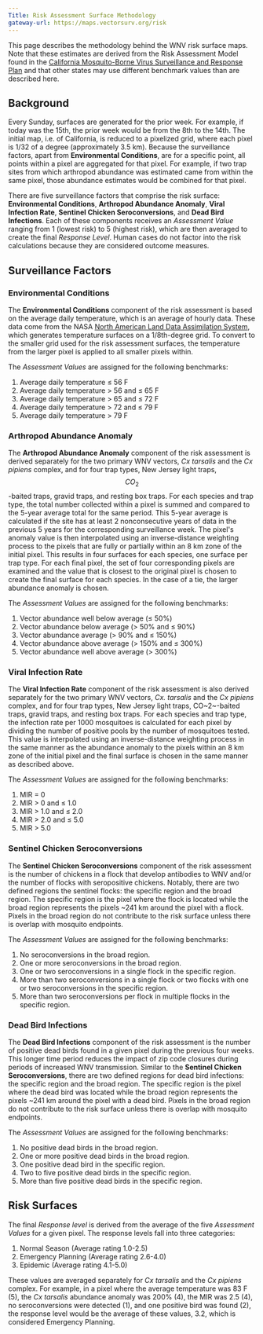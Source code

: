```yaml
---
Title: Risk Assessment Surface Methodology
gateway-url: https://maps.vectorsurv.org/risk
---
```


This page describes the methodology behind the WNV risk surface maps. Note that these estimates are derived from the Risk Assessment Model found in the [California Mosquito-Borne Virus Surveillance and Response Plan](http://westnile.ca.gov/resources.php) and that other states may use different benchmark values than are described here.


## Background

Every Sunday, surfaces are generated for the prior week. For example, if today was the 15th, the prior week would be from the 8th to the 14th. The initial map, i.e. of California, is reduced to a pixelized grid, where each pixel is 1/32 of a degree (approximately 3.5 km). Because the surveillance factors, apart from **Environmental Conditions**, are for a specific point, all points within a pixel are aggregated for that pixel. For example, if two trap sites from which arthropod abundance was estimated came from within the same pixel, those abundance estimates would be combined for that pixel.

There are five surveillance factors that comprise the risk surface: **Environmental Conditions**, **Arthropod Abundance Anomaly**, **Viral Infection Rate**, **Sentinel Chicken Seroconversions**, and **Dead Bird Infections**. Each of these components receives an *Assessment Value* ranging from 1 (lowest risk) to 5 (highest risk), which are then averaged to create the final *Response Level*. Human cases do not factor into the risk calculations because they are considered outcome measures.

## Surveillance Factors

### Environmental Conditions

The **Environmental Conditions** component of the risk assessment is based on the average daily temperature, which is an average of hourly data. These data come from the NASA [North American Land Data Assimilation System](https://ldas.gsfc.nasa.gov/nldas), which generates temperature surfaces on a 1/8th-degree grid. To convert to the smaller grid used for the risk assessment surfaces, the temperature from the larger pixel is applied to all smaller pixels within.

The *Assessment Values* are assigned for the following benchmarks:

1. Average daily temperature &le; 56 F
2. Average daily temperature > 56 and &le; 65 F
3. Average daily temperature > 65 and &le; 72 F
4. Average daily temperature > 72 and &le; 79 F
5. Average daily temperature > 79 F

### Arthropod Abundance Anomaly

The **Arthropod Abundance Anomaly** component of the risk assessment is derived separately for the two primary WNV vectors, *Cx tarsalis* and the *Cx pipiens* complex, and for four trap types, New Jersey light traps, $$CO_2$$-baited traps, gravid traps, and resting box traps. For each species and trap type, the total number collected within a pixel is summed and compared to the 5-year average total for the same period. This 5-year average is calculated if the site has at least 2 nonconsecutive years of data in the previous 5 years for the corresponding surveillance week. The pixel's anomaly value is then interpolated using an inverse-distance weighting process to the pixels that are fully or partially within an 8 km zone of the initial pixel. This results in four surfaces for each species, one surface per trap type. For each final pixel, the set of four corresponding pixels are examined and the value that is closest to the original pixel is chosen to create the final surface for each species. In the case of a tie, the larger abundance anomaly is chosen.

The *Assessment Values* are assigned for the following benchmarks:

1. Vector abundance well below average (&le; 50%)
2. Vector abundance below average (> 50% and &le; 90%)
3. Vector abundance average (> 90% and &le; 150%)
4. Vector abundance above average (> 150% and &le; 300%)
5. Vector abundance well above average (> 300%)

### Viral Infection Rate

The **Viral Infection Rate** component of the risk assessment is also derived separately for the two primary WNV vectors, *Cx. tarsalis* and the *Cx pipiens* complex, and for four trap types, New Jersey light traps, CO~2~-baited traps, gravid traps, and resting box traps. For each species and trap type, the infection rate per 1000 mosquitoes is calculated for each pixel by dividing the number of positive pools by the number of mosquitoes tested. This value is interpolated using an inverse-distance weighting process in the same manner as the abundance anomaly to the pixels within an 8 km zone of the initial pixel and the final surface is chosen in the same manner as described above. 

The *Assessment Values* are assigned for the following benchmarks:

1. MIR = 0
2. MIR > 0 and &le; 1.0
3. MIR > 1.0 and &le; 2.0
4. MIR > 2.0 and &le; 5.0
5. MIR > 5.0

### Sentinel Chicken Seroconversions

The **Sentinel Chicken Seroconversions** component of the risk assessment is the number of chickens in a flock that develop antibodies to WNV and/or the number of flocks with seropositive chickens. Notably, there are two defined regions the sentinel flocks: the specific region and the broad region. The specific region is the pixel where the flock is located while the broad region represents the pixels ~241 km around the pixel with a flock. Pixels in the broad region do not contribute to the risk surface unless there is overlap with mosquito endpoints.

The *Assessment Values* are assigned for the following benchmarks:

1. No seroconversions in the broad region.
2. One or more seroconversions in the broad region.
3. One or two seroconversions in a single flock in the specific region.
4. More than two seroconversions in a single flock or two flocks with one or two seroconversions in the specific region.
5. More than two seroconversions per flock in multiple flocks in the specific region.

### Dead Bird Infections

The **Dead Bird Infections** component of the risk assessment is the number of positive dead birds found in a given pixel during the previous four weeks. This longer time period reduces the impact of zip code closures during periods of increased WNV transmission. Similar to the **Sentinel Chicken Seroconversions**, there are two defined regions for dead bird infections: the specific region and the broad region. The specific region is the pixel where the dead bird was located while the broad region represents the pixels ~241 km around the pixel with a dead bird. Pixels in the broad region do not contribute to the risk surface unless there is overlap with mosquito endpoints.

The *Assessment Values* are assigned for the following benchmarks:

1. No positive dead birds in the broad region.
2. One or more positive dead birds in the broad region.
3. One positive dead bird in the specific region.
4. Two to five positive dead birds in the specific region.
5. More than five positive dead birds in the specific region.

## Risk Surfaces

The final *Response level* is derived from the average of the five *Assessment Values* for a given pixel. The response levels fall into three categories:

1. Normal Season (Average rating 1.0-2.5)
2. Emergency Planning (Average rating 2.6-4.0)
3. Epidemic (Average rating 4.1-5.0)

These values are averaged separately for *Cx tarsalis* and the *Cx pipiens* complex. For example, in a pixel where the average temperature was 83 F (5), the *Cx tarsalis* abundance anomaly was 200% (4), the MIR was 2.5 (4), no seroconversions were detected (1), and one positive bird was found (2), the response level would be the average of these values, 3.2, which is considered Emergency Planning. 








